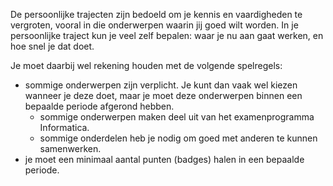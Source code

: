 De persoonlijke trajecten zijn bedoeld om je kennis en vaardigheden te vergroten, vooral in die onderwerpen waarin jij goed wilt worden. In je persoonlijke traject kun je veel zelf bepalen: waar je nu aan gaat werken, en hoe snel je dat doet. 

Je moet daarbij wel rekening houden met de volgende spelregels:

* sommige onderwerpen zijn verplicht. Je kunt dan vaak wel kiezen wanneer je deze doet, maar je moet deze onderwerpen binnen een bepaalde periode afgerond hebben.
     * sommige onderwerpen maken deel uit van het examenprogramma Informatica.
     * sommige onderdelen heb je nodig om goed met anderen te kunnen samenwerken.
* je moet een minimaal aantal punten (badges) halen in een bepaalde periode.